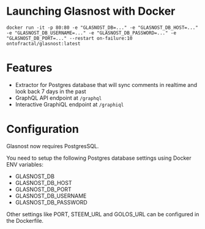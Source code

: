 # Launching Glasnost with Docker

```
docker run -it -p 80:80 -e "GLASNOST_DB=..." -e "GLASNOST_DB_HOST=..." -e "GLASNOST_DB_USERNAME=..." -e "GLASNOST_DB_PASSWORD=..." -e "GLASNOST_DB_PORT=..." --restart on-failure:10 ontofractal/glasnost:latest
```

# Features

* Extractor for Postgres database that will sync comments in realtime and look back 7 days in the past  
* GraphQL API endpoint at `/graphql`
* Interactive GraphiQL endpoint at `/graphiql`

# Configuration

Glasnost now requires PostgresSQL.

You need to setup the following Postgres database settings using Docker ENV variables:

* GLASNOST_DB
* GLASNOST_DB_HOST
* GLASNOST_DB_PORT
* GLASNOST_DB_USERNAME
* GLASNOST_DB_PASSWORD

Other settings like PORT, STEEM_URL and GOLOS_URL can be configured in the Dockerfile.
